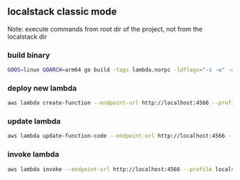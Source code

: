 ## localstack classic mode
Note: execute commands from root dir of the project, not from the localstack dir

### build binary
```bash
GOOS=linux GOARCH=arm64 go build -tags lambda.norpc -ldflags="-s -w" -o ./bin/localstack/bootstrap localstack/main.go && zip -j -9 ./bin/localstack.zip ./bin/localstack/bootstrap
```

### deploy new lambda
```bash
aws lambda create-function --endpoint-url http://localhost:4566 --profile localstack --function-name localstack-test --zip-file fileb://bin/localstack.zip --handler bootstrap --runtime provided.al2 --architectures arm64 --role "arn:aws:iam::000000000000:role/dummy-role" --timeout 60
```

### update lambda
```bash
aws lambda update-function-code --endpoint-url http://localhost:4566 --profile localstack --function-name localstack-test --zip-file fileb://bin/localstack.zip
```

### invoke lambda
```bash
aws lambda invoke --endpoint-url http://localhost:4566 --profile localstack --function-name localstack-test --payload fileb://localstack/input.json localstack/out.json         
```
